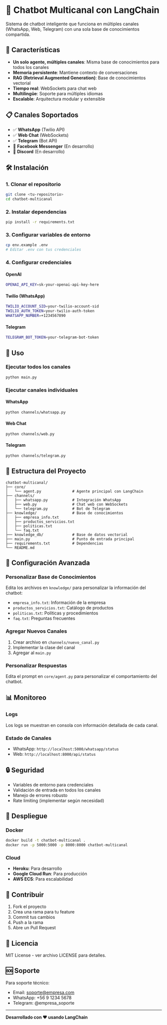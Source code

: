 # 🤖 Chatbot Multicanal con LangChain

Sistema de chatbot inteligente que funciona en múltiples canales (WhatsApp, Web, Telegram) con una sola base de conocimientos compartida.

## 🚀 Características

- **Un solo agente, múltiples canales**: Misma base de conocimientos para todos los canales
- **Memoria persistente**: Mantiene contexto de conversaciones
- **RAG (Retrieval Augmented Generation)**: Base de conocimientos vectorial
- **Tiempo real**: WebSockets para chat web
- **Multilingüe**: Soporte para múltiples idiomas
- **Escalable**: Arquitectura modular y extensible

## 📋 Canales Soportados

- ✅ **WhatsApp** (Twilio API)
- ✅ **Web Chat** (WebSockets)
- ✅ **Telegram** (Bot API)
- 🔄 **Facebook Messenger** (En desarrollo)
- 🔄 **Discord** (En desarrollo)

## 🛠️ Instalación

### 1. Clonar el repositorio
```bash
git clone <tu-repositorio>
cd chatbot-multicanal
```

### 2. Instalar dependencias
```bash
pip install -r requirements.txt
```

### 3. Configurar variables de entorno
```bash
cp env.example .env
# Editar .env con tus credenciales
```

### 4. Configurar credenciales

#### OpenAI
```bash
OPENAI_API_KEY=sk-your-openai-api-key-here
```

#### Twilio (WhatsApp)
```bash
TWILIO_ACCOUNT_SID=your-twilio-account-sid
TWILIO_AUTH_TOKEN=your-twilio-auth-token
WHATSAPP_NUMBER=+1234567890
```

#### Telegram
```bash
TELEGRAM_BOT_TOKEN=your-telegram-bot-token
```

## 🚀 Uso

### Ejecutar todos los canales
```bash
python main.py
```

### Ejecutar canales individuales

#### WhatsApp
```bash
python channels/whatsapp.py
```

#### Web Chat
```bash
python channels/web.py
```

#### Telegram
```bash
python channels/telegram.py
```

## 📁 Estructura del Proyecto

```
chatbot-multicanal/
├── core/
│   └── agent.py              # Agente principal con LangChain
├── channels/
│   ├── whatsapp.py           # Integración WhatsApp
│   ├── web.py                # Chat web con WebSockets
│   └── telegram.py           # Bot de Telegram
├── knowledge/                # Base de conocimientos
│   ├── empresa_info.txt
│   ├── productos_servicios.txt
│   ├── politicas.txt
│   └── faq.txt
├── knowledge_db/             # Base de datos vectorial
├── main.py                   # Punto de entrada principal
├── requirements.txt          # Dependencias
└── README.md
```

## 🔧 Configuración Avanzada

### Personalizar Base de Conocimientos

Edita los archivos en `knowledge/` para personalizar la información del chatbot:

- `empresa_info.txt`: Información de la empresa
- `productos_servicios.txt`: Catálogo de productos
- `politicas.txt`: Políticas y procedimientos
- `faq.txt`: Preguntas frecuentes

### Agregar Nuevos Canales

1. Crear archivo en `channels/nuevo_canal.py`
2. Implementar la clase del canal
3. Agregar al `main.py`

### Personalizar Respuestas

Edita el prompt en `core/agent.py` para personalizar el comportamiento del chatbot.

## 📊 Monitoreo

### Logs
Los logs se muestran en consola con información detallada de cada canal.

### Estado de Canales
- WhatsApp: `http://localhost:5000/whatsapp/status`
- Web: `http://localhost:8000/api/status`

## 🔒 Seguridad

- Variables de entorno para credenciales
- Validación de entrada en todos los canales
- Manejo de errores robusto
- Rate limiting (implementar según necesidad)

## 🚀 Despliegue

### Docker
```bash
docker build -t chatbot-multicanal .
docker run -p 5000:5000 -p 8000:8000 chatbot-multicanal
```

### Cloud
- **Heroku**: Para desarrollo
- **Google Cloud Run**: Para producción
- **AWS ECS**: Para escalabilidad

## 🤝 Contribuir

1. Fork el proyecto
2. Crea una rama para tu feature
3. Commit tus cambios
4. Push a la rama
5. Abre un Pull Request

## 📝 Licencia

MIT License - ver archivo LICENSE para detalles.

## 🆘 Soporte

Para soporte técnico:
- Email: soporte@empresa.com
- WhatsApp: +56 9 1234 5678
- Telegram: @empresa_soporte

---

**Desarrollado con ❤️ usando LangChain**

